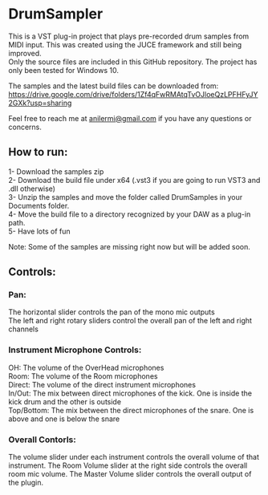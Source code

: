 # DrumSampler

This is a VST plug-in project that plays pre-recorded drum samples from MIDI input. This was created using the JUCE framework and still being improved.  
Only the source files are included in this GitHub repository. The project has only been tested for Windows 10.  
  
The samples and the latest build files can be downloaded from:  
https://drive.google.com/drive/folders/1Zf4qFwRMAtqTvOJloeQzLPFHFyJY2GXk?usp=sharing  
  
Feel free to reach me at anilermi@gmail.com if you have any questions or concerns.
  
## How to run:  
1- Download the samples zip  
2- Download the build file under x64 (.vst3 if you are going to run VST3 and .dll otherwise)  
3- Unzip the samples and move the folder called DrumSamples in your Documents folder.  
4- Move the build file to a directory recognized by your DAW as a plug-in path.  
5- Have lots of fun  
  
Note: Some of the samples are missing right now but will be added soon.  
  
## Controls: 
### Pan: 
The horizontal slider controls the pan of the mono mic outputs  
The left and right rotary sliders control the overall pan of the left and right channels  
  
### Instrument Microphone Controls:  
OH: The volume of the OverHead microphones  
Room: The volume of the Room microphones  
Direct: The volume of the direct instrument microphones  
In/Out: The mix between direct microphones of the kick. One is inside the kick drum and the other is outside  
Top/Bottom: The mix between the direct microphones of the snare. One is above and one is below the snare  
  
### Overall Contorls:  
The volume slider under each instrument controls the overall volume of that instrument. The Room Volume slider at the
right side controls the overall room mic volume. The Master Volume slider controls the overall output of the plugin.
